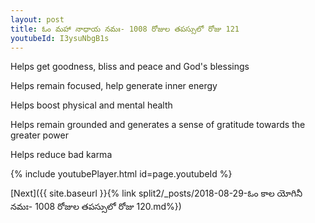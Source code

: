 ```yaml
---
layout: post
title: ఓం మహా నాధాయ నమః- 1008 రోజుల తపస్సులో రోజు 121
youtubeId: I3ysuNbgB1s
---
```

 
 
Helps get goodness, bliss and peace and God's blessings
 
Helps remain focused, help generate inner energy 
 
Helps boost physical and mental health 
 
Helps remain grounded and generates a sense of gratitude towards the greater power 
 
Helps reduce bad karma
 
 
 
 


{% include youtubePlayer.html id=page.youtubeId %}
 
[Next]({{ site.baseurl }}{% link  split2/_posts/2018-08-29-ఓం కాల యోగినీ నమః- 1008 రోజుల తపస్సులో రోజు 120.md%})
 
